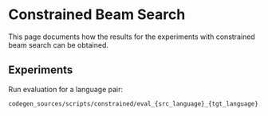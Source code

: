 # Constrained Beam Search
This page documents how the results for the experiments with constrained beam search can be obtained.

## Experiments
Run evaluation for a language pair:

```sh
codegen_sources/scripts/constrained/eval_{src_language}_{tgt_language}.sh
```
